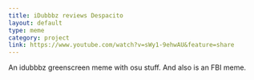 ```yaml
---
title: iDubbbz reviews Despacito
layout: default
type: meme
category: project
link: https://www.youtube.com/watch?v=sWy1-9ehwAU&feature=share
---
```



An idubbbz greenscreen meme with osu stuff. And also is an FBI meme.
